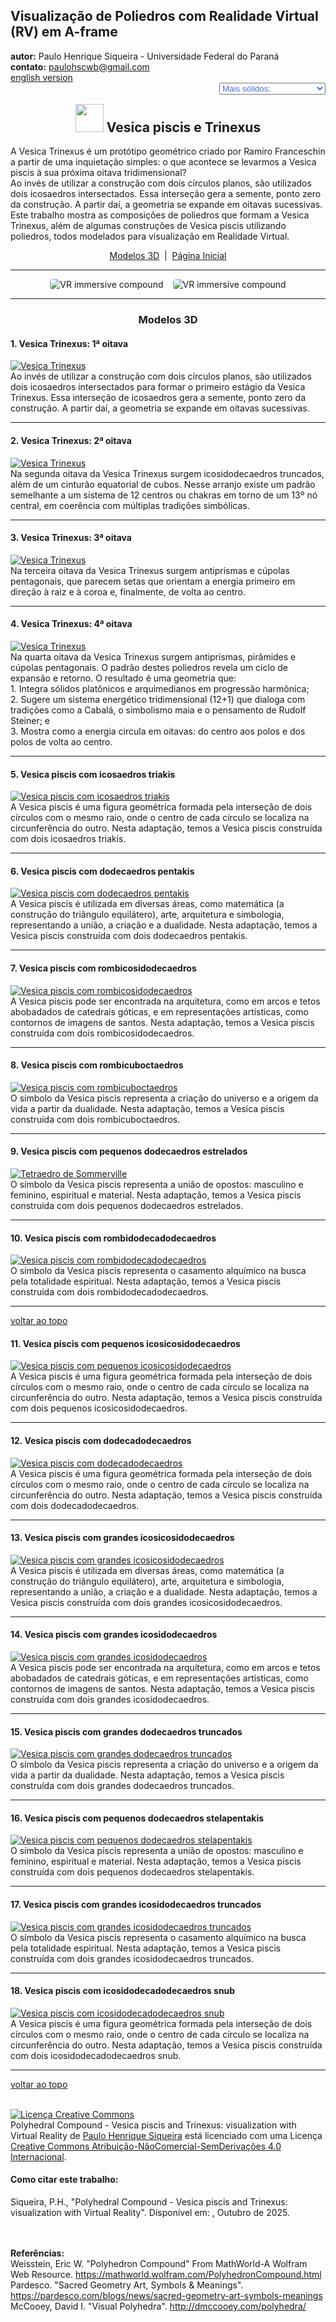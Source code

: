 <link rel="stylesheet" href="../../scripts/style.css">
<meta charset="utf-8">
<script type="text/javascript" src="https://cdn.mathjax.org/mathjax/latest/MathJax.js?config=TeX-MML-AM_HTMLorMML"></script>
<link rel="icon" type="image/png" href="../vr/salas/imagens/icone.png">
<h2>Visualização de Poliedros com Realidade Virtual (RV) em A-frame</h2>
<b>autor:</b> Paulo Henrique Siqueira - Universidade Federal do Paraná
<br><b>contato:</b> <a href="#"> paulohscwb@gmail.com </a>
<br><a href="https://paulohscwb.github.io/polycompound/vesica/">english version</a>
<form style="margin: 0 auto; float:right; text-align:right; width:100%; margin-bottom:15px;">
	<select id="url" onchange="urlHandler(this.value)" style="color:royalblue;">
		<option disabled selected>Mais sólidos:</option>
		<option value="../../compounds1/pt-br/">Família dos tetraedros</option>
		<option value="../../compounds2/pt-br/">Família dos cubos</option>
		<option value="../../tetrahedra/pt-br/">Embalagens tetraédricas</option>
		<option disabled value="../../vesica/pt-br/">Vesica piscis e Trinexus</option>
		<!--<option value="../../compounds3/pt-br/">Família dos octaedros</option>
		<option value="../../compounds4/pt-br/">Família dos dodecaedros e icosaedros 1</option>
		<option value="../../compounds5/pt-br/">Família dos dodecaedros e icosaedros 2</option>
		<option value="../../compounds6/pt-br/">Compostos de poliedros duais</option>
		<option value="../../compounds7/pt-br/">Compostos de dois poliedros</option>-->
	</select>
</form>
<script>
function urlHandler(value) {                               
    window.location.assign(`${value}`);
}
</script>

<p id="p1"></p>
  <h2 align="center"><img src="../vr/salas/imagens/icone.png" style="margin-bottom:-10px" width="45"> Vesica piscis e Trinexus</h2>
  A Vesica Trinexus é um protótipo geométrico criado por Ramiro Franceschin a partir de uma inquietação simples: o que acontece se levarmos a Vesica piscis à sua próxima oitava tridimensional?
<br>Ao invés de utilizar a construção com dois círculos planos, são utilizados dois icosaedros intersectados. Essa interseção gera a semente, ponto zero da construção. A partir daí, a geometria se expande em oitavas sucessivas.
<br>Este trabalho mostra as composições de poliedros que formam a Vesica Trinexus, além de algumas construções de Vesica piscis utilizando poliedros, todos modelados para visualização em Realidade Virtual.
 <p align="center"><a href="#m3d">Modelos 3D</a><span>&nbsp;&nbsp;|&nbsp;&nbsp;</span><a href="../../pt-br/">Página Inicial</a></p>
<hr>
  <p align="center"><img src="../vr/salas/videos/compound1.gif" style="max-width: 45%; border-radius:5px; margin-right:15px" loading="lazy" alt="VR immersive compound"/><img src="../vr/salas/videos/compound2.gif" style="max-width: 45%; border-radius:5px;" loading="lazy" alt="VR immersive compound"/></p> 
<hr>
<h3 id="m3d" align="center">Modelos 3D</h3>
<!--<iframe width="560" height="315" style="max-width:100%" src="https://www.youtube.com/embed/videoseries?list=PLy0I_lGW8HxUBFOD4zwVl2mMkGU-phDxF" title="YouTube video player" frameborder="0" allow="accelerometer; autoplay; clipboard-write; encrypted-media; gyroscope; picture-in-picture; web-share" allowfullscreen></iframe>-->
<h4>1. Vesica Trinexus: 1&ordf; oitava</h4>
<a href="../vr/trinexus1.htm" target="_blank" title="modelo 3D" class="fotoA"><img src="../ar/0A.png" class="foto" alt="Vesica Trinexus"></a>
 <br>Ao invés de utilizar a construção com dois círculos planos, são utilizados dois icosaedros intersectados para formar o primeiro estágio da Vesica Trinexus. Essa interseção de icosaedros gera a semente, ponto zero da construção. A partir daí, a geometria se expande em oitavas sucessivas.
 <br>
<hr>
<h4>2. Vesica Trinexus: 2&ordf; oitava</h4>
<a href="../vr/trinexus2.htm" target="_blank" title="modelo 3D" class="fotoA"><img src="../ar/1A.png" class="foto" alt="Vesica Trinexus"></a>
 <br>Na segunda oitava da Vesica Trinexus surgem icosidodecaedros truncados, além de um cinturão equatorial de cubos. Nesse arranjo existe um padrão semelhante a um sistema de 12 centros ou chakras em torno de um 13&ordm; nó central, em coerência com múltiplas tradições simbólicas.
 <br>
<hr>
<h4>3. Vesica Trinexus: 3&ordf; oitava</h4>
<a href="../vr/trinexus3.htm" target="_blank" title="modelo 3D" class="fotoA"><img src="../ar/3A.png" class="foto" alt="Vesica Trinexus"></a>
 <br>Na terceira oitava da Vesica Trinexus surgem antiprismas e cúpolas pentagonais, que parecem setas que orientam a energia primeiro em direção à raiz e à coroa e, finalmente, de volta ao centro.
 <br>
<hr>
<h4>4. Vesica Trinexus: 4&ordf; oitava</h4>
<a href="../vr/trinexus4.htm" target="_blank" title="modelo 3D" class="fotoA"><img src="../ar/2A.png" class="foto" alt="Vesica Trinexus"></a>
 <br>Na quarta oitava da Vesica Trinexus surgem antiprismas, pirâmides e cúpolas pentagonais. O padrão destes poliedros revela um ciclo de expansão e retorno. O resultado é uma geometria que:
<br>1. Integra sólidos platônicos e arquimedianos em progressão harmônica;
<br>2. Sugere um sistema energético tridimensional (12+1) que dialoga com tradições como a Cabalá, o simbolismo maia e o pensamento de Rudolf Steiner; e
<br>3. Mostra como a energia circula em oitavas: do centro aos polos e dos polos de volta ao centro.
 <br>
<hr>
<h4>5. Vesica piscis com icosaedros triakis</h4>
<a href="../vr/vesica1.htm" target="_blank" title="modelo 3D" class="fotoA"><img src="../ar/4A.png" class="foto" alt="Vesica piscis com icosaedros triakis"></a>
 <br>A Vesica piscis é uma figura geométrica formada pela interseção de dois círculos com o mesmo raio, onde o centro de cada círculo se localiza na circunferência do outro. Nesta adaptação, temos a Vesica piscis construída com dois icosaedros triakis. 
 <br>
<hr>
<h4>6. Vesica piscis com dodecaedros pentakis</h4>
<a href="../vr/vesica2.htm" target="_blank" title="modelo 3D" class="fotoA"><img src="../ar/5A.png" class="foto" alt="Vesica piscis com dodecaedros pentakis"></a>
 <br>A Vesica piscis é utilizada em diversas áreas, como matemática (a construção do triângulo equilátero), arte, arquitetura e simbologia, representando a união, a criação e a dualidade. Nesta adaptação, temos a Vesica piscis construída com dois dodecaedros pentakis. 
 <br>
<hr>
<h4>7. Vesica piscis com rombicosidodecaedros</h4>
<a href="../vr/vesica3.htm" target="_blank" title="modelo 3D" class="fotoA"><img src="../ar/6A.png" class="foto" alt="Vesica piscis com rombicosidodecaedros"></a>
 <br>A Vesica piscis pode ser encontrada na arquitetura, como em arcos e tetos abobadados de catedrais góticas, e em representações artísticas, como contornos de imagens de santos. Nesta adaptação, temos a Vesica piscis construída com dois rombicosidodecaedros. 
 <br>
<hr>
<h4>8. Vesica piscis com rombicuboctaedros</h4>
<a href="../vr/vesica4.htm" target="_blank" title="modelo 3D" class="fotoA"><img src="../ar/7A.png" class="foto" alt="Vesica piscis com rombicuboctaedros"></a>
 <br>O símbolo da Vesica piscis representa a criação do universo e a origem da vida a partir da dualidade. Nesta adaptação, temos a Vesica piscis construída com dois rombicuboctaedros. 
 <br>
<hr>
<h4>9. Vesica piscis com pequenos dodecaedros estrelados</h4>
<a href="../vr/vesica5.htm" target="_blank" title="modelo 3D" class="fotoA"><img src="../ar/8A.png" class="foto" alt="Tetraedro de Sommerville"></a>
 <br>O símbolo da Vesica piscis representa a união de opostos: masculino e feminino, espiritual e material. Nesta adaptação, temos a Vesica piscis construída com dois pequenos dodecaedros estrelados. 
 <br>
<hr>
<h4>10. Vesica piscis com rombidodecadodecaedros</h4>
<a href="../vr/vesica6.htm" target="_blank" title="modelo 3D" class="fotoA"><img src="../ar/9A.png" class="foto" alt="Vesica piscis com rombidodecadodecaedros"></a>
 <br>O símbolo da Vesica piscis representa o casamento alquímico na busca pela totalidade espiritual. Nesta adaptação, temos a Vesica piscis construída com dois rombidodecadodecaedros.
 <br>
<hr>
<p class="topop"><a href="#p1" class="topo">voltar ao topo</a></p>
<h4>11. Vesica piscis com pequenos icosicosidodecaedros</h4>
<a href="../vr/vesica7.htm" target="_blank" title="modelo 3D" class="fotoA"><img src="../ar/10A.png" class="foto" alt="Vesica piscis com pequenos icosicosidodecaedros"></a>
 <br>A Vesica piscis é uma figura geométrica formada pela interseção de dois círculos com o mesmo raio, onde o centro de cada círculo se localiza na circunferência do outro. Nesta adaptação, temos a Vesica piscis construída com dois pequenos icosicosidodecaedros. 
 <br>
<hr>
<h4>12. Vesica piscis com dodecadodecaedros</h4>
<a href="../vr/vesica8.htm" target="_blank" title="modelo 3D" class="fotoA"><img src="../ar/11A.png" class="foto" alt="Vesica piscis com dodecadodecaedros"></a>
 <br>A Vesica piscis é uma figura geométrica formada pela interseção de dois círculos com o mesmo raio, onde o centro de cada círculo se localiza na circunferência do outro. Nesta adaptação, temos a Vesica piscis construída com dois dodecadodecaedros.
 <br>
<hr>
<h4>13. Vesica piscis com grandes icosicosidodecaedros</h4>
<a href="../vr/vesica9.htm" target="_blank" title="modelo 3D" class="fotoA"><img src="../ar/12A.png" class="foto" alt="Vesica piscis com grandes icosicosidodecaedros"></a>
 <br>A Vesica piscis é utilizada em diversas áreas, como matemática (a construção do triângulo equilátero), arte, arquitetura e simbologia, representando a união, a criação e a dualidade. Nesta adaptação, temos a Vesica piscis construída com dois grandes icosicosidodecaedros.
 <br>
<hr>
<h4>14. Vesica piscis com grandes icosidodecaedros</h4>
<a href="../vr/vesica10.htm" target="_blank" title="modelo 3D" class="fotoA"><img src="../ar/13A.png" class="foto" alt="Vesica piscis com grandes icosidodecaedros"></a>
 <br>A Vesica piscis pode ser encontrada na arquitetura, como em arcos e tetos abobadados de catedrais góticas, e em representações artísticas, como contornos de imagens de santos. Nesta adaptação, temos a Vesica piscis construída com dois grandes icosidodecaedros.
 <br>
<hr>
<h4>15. Vesica piscis com grandes dodecaedros truncados</h4>
<a href="../vr/vesica11.htm" target="_blank" title="modelo 3D" class="fotoA"><img src="../ar/14A.png" class="foto" alt="Vesica piscis com grandes dodecaedros truncados"></a>
 <br>O símbolo da Vesica piscis representa a criação do universo e a origem da vida a partir da dualidade. Nesta adaptação, temos a Vesica piscis construída com dois grandes dodecaedros truncados.
 <br>
 <hr>
<h4>16. Vesica piscis com pequenos dodecaedros stelapentakis</h4>
<a href="../vr/vesica12.htm" target="_blank" title="modelo 3D" class="fotoA"><img src="../ar/15A.png" class="foto" alt="Vesica piscis com pequenos dodecaedros stelapentakis"></a>
 <br>O símbolo da Vesica piscis representa a união de opostos: masculino e feminino, espiritual e material. Nesta adaptação, temos a Vesica piscis construída com dois pequenos dodecaedros stelapentakis.
 <br>
<hr>
<h4>17. Vesica piscis com grandes icosidodecaedros truncados</h4>
<a href="../vr/vesica13.htm" target="_blank" title="modelo 3D" class="fotoA"><img src="../ar/16A.png" class="foto" alt="Vesica piscis com grandes icosidodecaedros truncados"></a>
 <br>O símbolo da Vesica piscis representa o casamento alquímico na busca pela totalidade espiritual. Nesta adaptação, temos a Vesica piscis construída com dois grandes icosidodecaedros truncados.
 <br>
 <hr>
 <h4>18. Vesica piscis com icosidodecadodecaedros snub</h4>
<a href="../vr/vesica14.htm" target="_blank" title="modelo 3D" class="fotoA"><img src="../ar/17A.png" class="foto" alt="Vesica piscis com icosidodecadodecaedros snub"></a>
 <br>A Vesica piscis é uma figura geométrica formada pela interseção de dois círculos com o mesmo raio, onde o centro de cada círculo se localiza na circunferência do outro. Nesta adaptação, temos a Vesica piscis construída com dois icosidodecadodecaedros snub.
 <br>
 <hr>
<p class="topop"><a href="#p1" class="topo">voltar ao topo</a></p>

<br><a rel="license" href="http://creativecommons.org/licenses/by-nc-nd/4.0/"><img alt="Licença Creative Commons" style="border-width:0" src="https://i.creativecommons.org/l/by-nc-nd/4.0/88x31.png" loading="lazy"/></a><br /><span xmlns:dct="http://purl.org/dc/terms/" property="dct:title">Polyhedral Compound - Vesica piscis and Trinexus: visualization with Virtual Reality</span> de <a xmlns:cc="http://creativecommons.org/ns#" href="https://paulohscwb.github.io/polycompound/vesica/pt-br/" property="cc:attributionName" rel="cc:attributionURL">Paulo Henrique Siqueira</a> está licenciado com uma Licença <a rel="license" href="http://creativecommons.org/licenses/by-nc-nd/4.0/">Creative Commons Atribuição-NãoComercial-SemDerivações 4.0 Internacional</a>.

<h4>Como citar este trabalho:</h4> 
<p>Siqueira, P.H., "Polyhedral Compound - Vesica piscis and Trinexus: visualization with Virtual Reality". Disponível em: <https://paulohscwb.github.io/polycompound/vesica/pt-br/>, Outubro de 2025.</p>
<!--<a target="_blank" href="https://doi.org/10.5281/zenodo.14502405"><img src="https://zenodo.org/badge/DOI/10.5281/zenodo.14502405.svg" alt="DOI"></a>-->
<br><br><b>Referências:</b>
<br>Weisstein, Eric W. "Polyhedron Compound" From MathWorld-A Wolfram Web Resource. <a href="https://mathworld.wolfram.com/ArchimedeanDual.html" target="_blank">https://mathworld.wolfram.com/PolyhedronCompound.html</a>
<br>Pardesco. "Sacred Geometry Art, Symbols & Meanings". <a href="https://pardesco.com/blogs/news/sacred-geometry-art-symbols-meanings" target="_blank">https://pardesco.com/blogs/news/sacred-geometry-art-symbols-meanings</a>
<br>McCooey, David I. "Visual Polyhedra". <a href="http://dmccooey.com/polyhedra/" target="_blank">http://dmccooey.com/polyhedra/</a>

